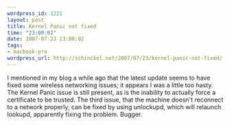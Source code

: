 ```yaml
--- 
wordpress_id: 1221
layout: post
title: Kernel Panic not fixed
time: "23:00:02"
date: 2007-07-23 23:00:02
tags: 
- macbook-pro
wordpress_url: http://schinckel.net/2007/07/23/kernel-panic-not-fixed/
---
```

I mentioned in my blog a while ago that the latest update seems to have fixed some wireless networking issues; it appears I was a little too hasty. The Kernel Panic issue is still present, as is the inability to actually force a certificate to be trusted. The third issue, that the machine doesn't reconnect to a network properly, can be fixed by using unlockupd, which will relaunch lookupd, apparently fixing the problem. Bugger. 
